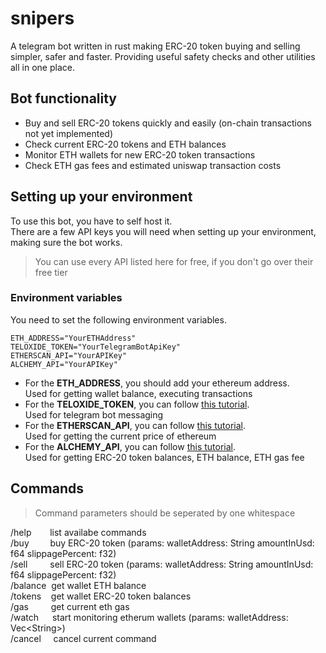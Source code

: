 # snipers

A telegram bot written in rust making ERC-20 token buying and selling simpler, safer and faster. Providing useful safety checks and other utilities all in one place.

## Bot functionality

- Buy and sell ERC-20 tokens quickly and easily (on-chain transactions not yet implemented)
- Check current ERC-20 tokens and ETH balances
- Monitor ETH wallets for new ERC-20 token transactions
- Check ETH gas fees and estimated uniswap transaction costs

## Setting up your environment

To use this bot, you have to self host it.<br>
There are a few API keys you will need when setting up your environment, making sure the bot works.

> You can use every API listed here for free, if you don't go over their free tier

### Environment variables

You need to set the following environment variables.

    ETH_ADDRESS="YourETHAddress"
    TELOXIDE_TOKEN="YourTelegramBotApiKey"
    ETHERSCAN_API="YourAPIKey"
    ALCHEMY_API="YourAPIKey"

- For the **ETH_ADDRESS**, you should add your ethereum address.<br>
  Used for getting wallet balance, executing transactions
- For the **TELOXIDE_TOKEN**, you can follow [this tutorial](https://core.telegram.org/bots/features#creating-a-new-bot).<br>
  Used for telegram bot messaging
- For the **ETHERSCAN_API**, you can follow [this tutorial](https://docs.etherscan.io/getting-started/viewing-api-usage-statistics).<br>
  Used for getting the current price of ethereum
- For the **ALCHEMY_API**, you can follow [this tutorial](https://docs.alchemy.com/docs/alchemy-quickstart-guide#1key-create-an-alchemy-key).<br>
  Used for getting ERC-20 token balances, ETH balance, ETH gas fee

## Commands

> Command parameters should be seperated by one whitespace

/help &emsp;&nbsp;&nbsp; list availabe commands</br>
/buy &emsp;&nbsp;&nbsp;&nbsp; buy ERC-20 token (params: walletAddress: String amountInUsd: f64 slippagePercent: f32)</br>
/sell &emsp;&emsp; sell ERC-20 token (params: walletAddress: String amountInUsd: f64 slippagePercent: f32)</br>
/balance &nbsp;get wallet ETH balance</br>
/tokens &nbsp;&nbsp; get wallet ERC-20 token balances</br>
/gas &emsp;&emsp; get current eth gas</br>
/watch &emsp; start monitoring etherum wallets (params: walletAddress: Vec\<String\>)</br>
/cancel &nbsp;&nbsp;&nbsp; cancel current command</br>
